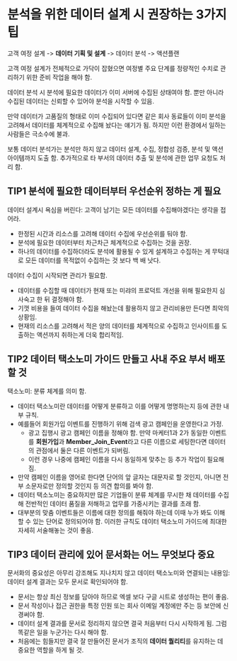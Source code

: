 # 분석을 위한 데이터 설계 시 권장하는 3가지 팁

고객 여정 설계 -> **데이터 기획 및 설계** -> 데이터 분석 -> 액션플랜

고객 여정 설계가 전체적으로 가닥이 잡혔으면 여정별 주요 단계를 정량적인 수치로 관리하기 위한 준비 작업을 해야 함.

데이터 분석 시 분석에 필요한 데이터가 이미 서버에 수집된 상태여야 함. 뿐만 아니라 수집된 데이터는 신뢰할 수 있어야 분석을 시작할 수 있음.

만약 데이터가 고품질의 형태로 이미 수집되어 있다면 같은 회사 동료들이 이미 분석을 고려해서 데이터를 체계적으로 수집해 놨다는 얘기가 됨. 하지만 이런 환경에서 일하는 사람들은 극소수에 불과.

보통 데이터 분석가는 분석만 하지 않고 데이터 설계, 수집, 정합성 검증, 분석 및 액션 아이템까지 도출 함. 추가적으로 타 부서의 데이터 추출 및 분석에 관한 업무 요청도 처리 함.

## TIP1 분석에 필요한 데이터부터 우선순위 정하는 게 필요

데이터 설계시 욕심을 버린다: 고객이 남기는 모든 데이터를 수집해야겠다는 생각을 접어라.
- 한정된 시간과 리소스를 고려해 데이터 수집에 우선순위를 둬야 함.
- 분석에 필요한 데이터부터 차근차근 체계적으로 수집하는 것을 권장.
- 하나의 데이터를 수집하더라도 분석에 활용될 수 있게 설계하고 수집하는 게 무턱대로 모든 데이터를 목적없이 수집하는 것 보다 백 배 낫다.

데이터 수집이 시작되면 관리가 필요함.
- 데이터를 수집할 때 데이터가 현재 또는 미랴의 프로덕트 개선을 위해 필요한지 심사숙고 한 뒤 결정해야 함.
- 기껏 비용을 들여 데이터 수집을 해놨는데 활용하지 않고 관리비용만 든다면 최악의 상황임.
- 현재의 리소스를 고려해서 적은 양의 데이터를 체계적으로 수집하고 인사이트를 도출하는 액션까지 취하는게 더욱 합리적임.


## TIP2 데이터 택소노미 가이드 만들고 사내 주요 부서 배포할 것

택소노미: 분류 체계를 의미 함.
- 데이터 택소노미란 데이터를 어떻게 분류하고 이를 어떻게 명명하는지 등에 관한 내부 규칙.
- 예를들어 회원가입 이벤트를 진행하기 위해 검색 광고 캠페인을 운영한다고 가정.
  - 광고 집행시 광고 캠페인 이름을 정해야 함. 만약 마케터1과 2가 동일한 이벤트를 **회원가입**과 **Member_Join_Event**라고 다른 이름으로 세팅한다면 데이터의 관점에서 둘은 다른 이벤트가 되버림.
  - 이런 경우 나중에 캠페인 이름을 다시 동일하게 맞추는 등 추가 작업이 필요해짐.
- 만약 캠페인 이름을 영어로 한다면 단어의 앞 글자는 대문자로 할 것인지, 아니면 전부 소문자로만 정의할 것인지 등 의견 합의를 봐야 함.
- 데이터 택소노미는 중요하지만 많은 기업들이 분류 체계를 무시한 채 데이터를 수집해 전반적인 데이터 품질을 저해하고 업무를 가중시키는 결과를 초래 함.
- 대부분의 맞춤 이벤트들은 이름에 대한 정의를 해줘야 하는데 이때 누가 봐도 이해할 수 있는 단어로 정의되어야 함. 이러한 규칙도 데이터 택소노미 가이드에 최대한 자세히 서술해놓는 것이 좋음.

## TIP3 데이터 관리에 있어 문서화는 어느 무엇보다 중요

문서화의 중요성은 아무리 강조해도 지나치지 않고 데이터 택소노미와 연결되는 내용임: 데이터 설계 결과는 모두 문서로 확인되어야 함.
- 문서는 항상 최신 정보를 담아야 하므로 엑셀 보다 구글 시트로 생성하는 편이 좋음.
- 문서 작성이나 접근 권한을 특정 인원 또는 회사 이메일 계정에만 주는 등 보안에 신경써야 함.
- 데이터 설계 결과를 문서로 정리하지 않으면 결국 처음부터 다시 시작하게 됨. 그럼 똑같은 일을 누군가는 다시 해야 함.
- 처음에는 힘들지만 결국 잘 만들어진 문서가 조직의 **데이터 퀄리티**를 유지하는 데 중요한 역할을 하게 될 것.

  
